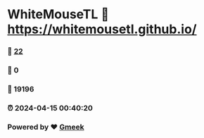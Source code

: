 # WhiteMouseTL :link: https://whitemousetl.github.io/ 
### :page_facing_up: [22](https://whitemousetl.github.io//tag.html) 
### :speech_balloon: 0 
### :hibiscus: 19196 
### :alarm_clock: 2024-04-15 00:40:20 
### Powered by :heart: [Gmeek](https://github.com/Meekdai/Gmeek)
